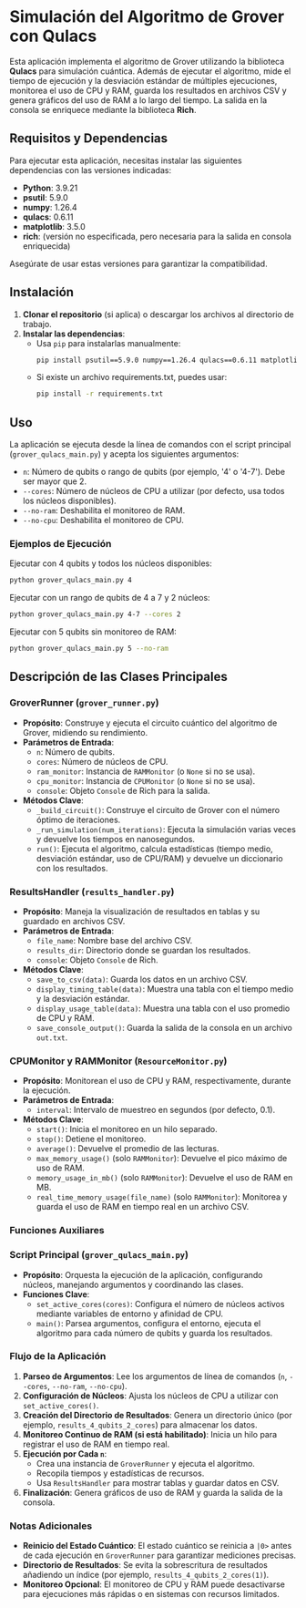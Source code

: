 # Simulación del Algoritmo de Grover con Qulacs

Esta aplicación implementa el algoritmo de Grover utilizando la biblioteca **Qulacs** para simulación cuántica. Además de ejecutar el algoritmo, mide el tiempo de ejecución y la desviación estándar de múltiples ejecuciones, monitorea el uso de CPU y RAM, guarda los resultados en archivos CSV y genera gráficos del uso de RAM a lo largo del tiempo. La salida en la consola se enriquece mediante la biblioteca **Rich**.

## Requisitos y Dependencias

Para ejecutar esta aplicación, necesitas instalar las siguientes dependencias con las versiones indicadas:

- **Python**: 3.9.21
- **psutil**: 5.9.0
- **numpy**: 1.26.4
- **qulacs**: 0.6.11
- **matplotlib**: 3.5.0
- **rich**: (versión no especificada, pero necesaria para la salida en consola enriquecida)

Asegúrate de usar estas versiones para garantizar la compatibilidad.

## Instalación

1. **Clonar el repositorio** (si aplica) o descargar los archivos al directorio de trabajo.
2. **Instalar las dependencias**:
    - Usa `pip` para instalarlas manualmente:
      ```bash
      pip install psutil==5.9.0 numpy==1.26.4 qulacs==0.6.11 matplotlib==3.5.0 rich
      ```
    - Si existe un archivo requirements.txt, puedes usar:
      ```bash
      pip install -r requirements.txt
      ```

## Uso

La aplicación se ejecuta desde la línea de comandos con el script principal (`grover_qulacs_main.py`) y acepta los siguientes argumentos:

- `n`: Número de qubits o rango de qubits (por ejemplo, '4' o '4-7'). Debe ser mayor que 2.
- `--cores`: Número de núcleos de CPU a utilizar (por defecto, usa todos los núcleos disponibles).
- `--no-ram`: Deshabilita el monitoreo de RAM.
- `--no-cpu`: Deshabilita el monitoreo de CPU.

### Ejemplos de Ejecución

Ejecutar con 4 qubits y todos los núcleos disponibles:
```bash
python grover_qulacs_main.py 4
```

Ejecutar con un rango de qubits de 4 a 7 y 2 núcleos:
```bash
python grover_qulacs_main.py 4-7 --cores 2
```

Ejecutar con 5 qubits sin monitoreo de RAM:
```bash
python grover_qulacs_main.py 5 --no-ram
```

## Descripción de las Clases Principales

### GroverRunner (`grover_runner.py`)

- **Propósito**: Construye y ejecuta el circuito cuántico del algoritmo de Grover, midiendo su rendimiento.
- **Parámetros de Entrada**:
     - `n`: Número de qubits.
     - `cores`: Número de núcleos de CPU.
     - `ram_monitor`: Instancia de `RAMMonitor` (o `None` si no se usa).
     - `cpu_monitor`: Instancia de `CPUMonitor` (o `None` si no se usa).
     - `console`: Objeto `Console` de Rich para la salida.
- **Métodos Clave**:
     - `_build_circuit()`: Construye el circuito de Grover con el número óptimo de iteraciones.
     - `_run_simulation(num_iterations)`: Ejecuta la simulación varias veces y devuelve los tiempos en nanosegundos.
     - `run()`: Ejecuta el algoritmo, calcula estadísticas (tiempo medio, desviación estándar, uso de CPU/RAM) y devuelve un diccionario con los resultados.

### ResultsHandler (`results_handler.py`)

- **Propósito**: Maneja la visualización de resultados en tablas y su guardado en archivos CSV.
- **Parámetros de Entrada**:
     - `file_name`: Nombre base del archivo CSV.
     - `results_dir`: Directorio donde se guardan los resultados.
    - `console`: Objeto `Console` de Rich.
- **Métodos Clave**:
    - `save_to_csv(data)`: Guarda los datos en un archivo CSV.
    - `display_timing_table(data)`: Muestra una tabla con el tiempo medio y la desviación estándar.
    - `display_usage_table(data)`: Muestra una tabla con el uso promedio de CPU y RAM.
    - `save_console_output()`: Guarda la salida de la consola en un archivo `out.txt`.

### CPUMonitor y RAMMonitor (`ResourceMonitor.py`)

- **Propósito**: Monitorean el uso de CPU y RAM, respectivamente, durante la ejecución.
- **Parámetros de Entrada**:
    - `interval`: Intervalo de muestreo en segundos (por defecto, 0.1).
- **Métodos Clave**:
    - `start()`: Inicia el monitoreo en un hilo separado.
    - `stop()`: Detiene el monitoreo.
    - `average()`: Devuelve el promedio de las lecturas.
    - `max_memory_usage()` (solo `RAMMonitor`): Devuelve el pico máximo de uso de RAM.
    - `memory_usage_in_mb()` (solo `RAMMonitor`): Devuelve el uso de RAM en MB.
    - `real_time_memory_usage(file_name)` (solo `RAMMonitor`): Monitorea y guarda el uso de RAM en tiempo real en un archivo CSV.

### Funciones Auxiliares
### Script Principal (`grover_qulacs_main.py`)

- **Propósito**: Orquesta la ejecución de la aplicación, configurando núcleos, manejando argumentos y coordinando las clases.
- **Funciones Clave**:
    - `set_active_cores(cores)`: Configura el número de núcleos activos mediante variables de entorno y afinidad de CPU.
    - `main()`: Parsea argumentos, configura el entorno, ejecuta el algoritmo para cada número de qubits y guarda los resultados.


### Flujo de la Aplicación

1. **Parseo de Argumentos**: Lee los argumentos de línea de comandos (`n`, `--cores`, `--no-ram`, `--no-cpu`).
2. **Configuración de Núcleos**: Ajusta los núcleos de CPU a utilizar con `set_active_cores()`.
3. **Creación del Directorio de Resultados**: Genera un directorio único (por ejemplo, `results_4_qubits_2_cores`) para almacenar los datos.
4. **Monitoreo Continuo de RAM (si está habilitado)**: Inicia un hilo para registrar el uso de RAM en tiempo real.
5. **Ejecución por Cada `n`**:
    - Crea una instancia de `GroverRunner` y ejecuta el algoritmo.
    - Recopila tiempos y estadísticas de recursos.
    - Usa `ResultsHandler` para mostrar tablas y guardar datos en CSV.
6. **Finalización**: Genera gráficos de uso de RAM y guarda la salida de la consola.

### Notas Adicionales

- **Reinicio del Estado Cuántico**: El estado cuántico se reinicia a `|0>` antes de cada ejecución en `GroverRunner` para garantizar mediciones precisas.
- **Directorio de Resultados**: Se evita la sobrescritura de resultados añadiendo un índice (por ejemplo, `results_4_qubits_2_cores(1)`).
- **Monitoreo Opcional**: El monitoreo de CPU y RAM puede desactivarse para ejecuciones más rápidas o en sistemas con recursos limitados.